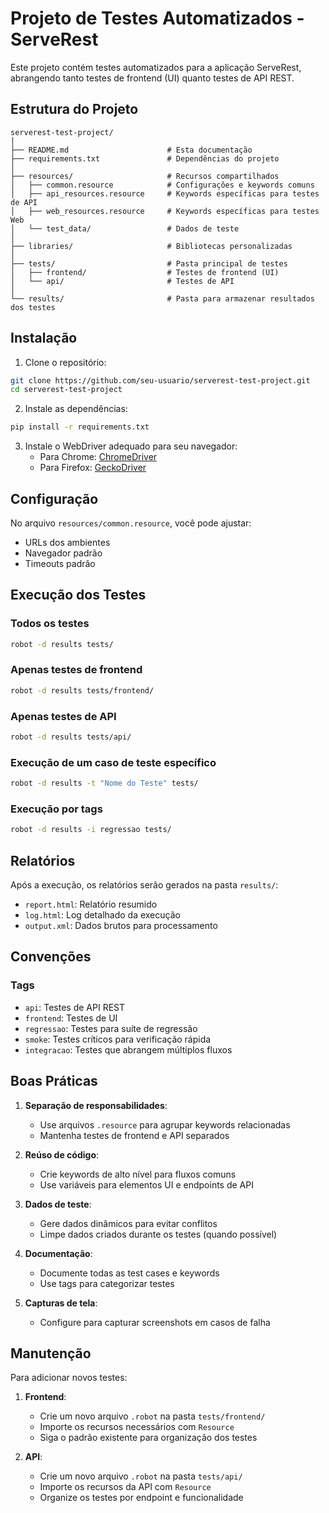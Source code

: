 # Projeto de Testes Automatizados - ServeRest

Este projeto contém testes automatizados para a aplicação ServeRest, abrangendo tanto testes de frontend (UI) quanto testes de API REST.

## Estrutura do Projeto

```
serverest-test-project/
│
├── README.md                      # Esta documentação
├── requirements.txt               # Dependências do projeto
│
├── resources/                     # Recursos compartilhados
│   ├── common.resource            # Configurações e keywords comuns
│   ├── api_resources.resource     # Keywords específicas para testes de API
│   ├── web_resources.resource     # Keywords específicas para testes Web
│   └── test_data/                 # Dados de teste
│
├── libraries/                     # Bibliotecas personalizadas
│
├── tests/                         # Pasta principal de testes
│   ├── frontend/                  # Testes de frontend (UI)
│   └── api/                       # Testes de API
│
└── results/                       # Pasta para armazenar resultados dos testes
```

## Instalação

1. Clone o repositório:
```bash
git clone https://github.com/seu-usuario/serverest-test-project.git
cd serverest-test-project
```

2. Instale as dependências:
```bash
pip install -r requirements.txt
```

3. Instale o WebDriver adequado para seu navegador:
   - Para Chrome: [ChromeDriver](https://sites.google.com/chromium.org/driver/)
   - Para Firefox: [GeckoDriver](https://github.com/mozilla/geckodriver/releases)

## Configuração

No arquivo `resources/common.resource`, você pode ajustar:
- URLs dos ambientes
- Navegador padrão
- Timeouts padrão

## Execução dos Testes

### Todos os testes
```bash
robot -d results tests/
```

### Apenas testes de frontend
```bash
robot -d results tests/frontend/
```

### Apenas testes de API
```bash
robot -d results tests/api/
```

### Execução de um caso de teste específico
```bash
robot -d results -t "Nome do Teste" tests/
```

### Execução por tags
```bash
robot -d results -i regressao tests/
```

## Relatórios

Após a execução, os relatórios serão gerados na pasta `results/`:
- `report.html`: Relatório resumido
- `log.html`: Log detalhado da execução
- `output.xml`: Dados brutos para processamento

## Convenções

### Tags
- `api`: Testes de API REST
- `frontend`: Testes de UI
- `regressao`: Testes para suíte de regressão
- `smoke`: Testes críticos para verificação rápida
- `integracao`: Testes que abrangem múltiplos fluxos

## Boas Práticas

1. **Separação de responsabilidades**:
   - Use arquivos `.resource` para agrupar keywords relacionadas
   - Mantenha testes de frontend e API separados

2. **Reúso de código**:
   - Crie keywords de alto nível para fluxos comuns
   - Use variáveis para elementos UI e endpoints de API

3. **Dados de teste**:
   - Gere dados dinâmicos para evitar conflitos
   - Limpe dados criados durante os testes (quando possível)

4. **Documentação**:
   - Documente todas as test cases e keywords
   - Use tags para categorizar testes

5. **Capturas de tela**:
   - Configure para capturar screenshots em casos de falha

## Manutenção

Para adicionar novos testes:

1. **Frontend**:
   - Crie um novo arquivo `.robot` na pasta `tests/frontend/`
   - Importe os recursos necessários com `Resource`
   - Siga o padrão existente para organização dos testes

2. **API**:
   - Crie um novo arquivo `.robot` na pasta `tests/api/`
   - Importe os recursos da API com `Resource`
   - Organize os testes por endpoint e funcionalidade